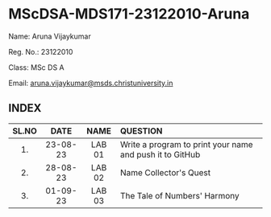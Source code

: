 # MScDSA-MDS171-23122010-Aruna
Name: Aruna Vijaykumar

Reg. No.: 23122010

Class: MSc DS A

Email: aruna.vijaykumar@msds.christuniversity.in
## INDEX
|SL.NO|DATE|NAME|QUESTION|
|:----:|:--:|:--:|:--|
|1.|23-08-23|LAB 01|Write a program to print your name and push it to GitHub|
|2.|28-08-23|LAB 02|Name Collector's Quest|
|3.|01-09-23|LAB 03|The Tale of Numbers' Harmony|